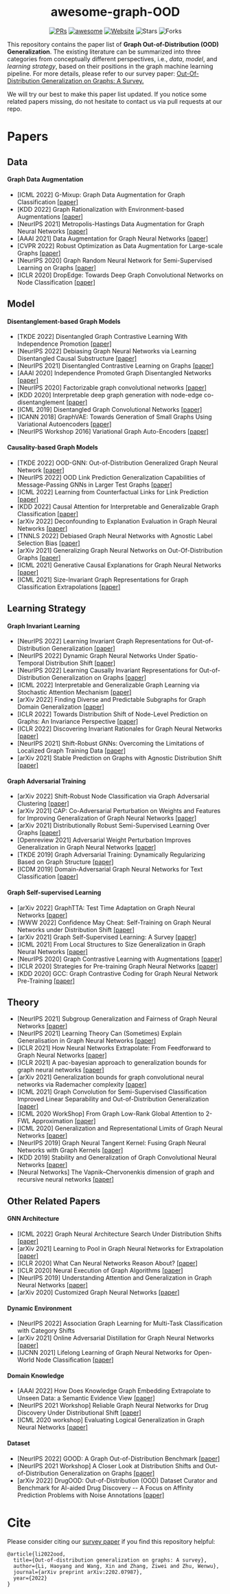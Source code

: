 <h1 align="center"><b>awesome-graph-OOD</b></h1>
<p align="center">
    <a href="https://github.com/THUMNLab/awesome-graph-ood/pulls"><img src="https://img.shields.io/badge/PRs-Welcome-green" alt="PRs"></a>
    <a href="https://awesome.re"><img src="https://awesome.re/badge.svg" alt="awesome"></a>
    <a href="https://graph.ood-generalization.com/"><img src="https://img.shields.io/badge/-Website-grey?logo=svelte&logoColor=white" alt="Website"></a>
    <img src="https://img.shields.io/github/stars/THUMNLab/awesome-graph-ood?color=yellow&label=Star" alt="Stars" >
    <img src="https://img.shields.io/github/forks/THUMNLab/awesome-graph-ood?color=blue&label=Fork" alt="Forks" >
</p>

This repository contains the paper list of **Graph Out-of-Distribution (OOD) Generalization**. The existing literature can be summarized into three categories from conceptually different perspectives, i.e., *data*, *model*, and *learning strategy*, based on their positions in the graph machine learning pipeline. 
For more details, please refer to our survey paper: [Out-Of-Distribution Generalization on Graphs: A Survey.](https://arxiv.org/pdf/2202.07987.pdf) 

We will try our best to make this paper list updated. If you notice some related papers missing, do not hesitate to contact us via pull requests at our repo.

# Papers

## Data

#### Graph Data Augmentation

- [ICML 2022] G-Mixup: Graph Data Augmentation for Graph Classification [[paper]](https://arxiv.org/pdf/2202.07179.pdf)
- [KDD 2022] Graph Rationalization with Environment-based Augmentations [[paper]](https://arxiv.org/pdf/2206.02886.pdf)
- [NeurIPS 2021] Metropolis-Hastings Data Augmentation for Graph Neural Networks [[paper]](https://proceedings.neurips.cc/paper/2021/file/9e7ba617ad9e69b39bd0c29335b79629-Paper.pdf)
- [AAAI 2021] Data Augmentation for Graph Neural Networks [[paper]](https://arxiv.org/pdf/2006.06830.pdf)
- [CVPR 2022] Robust Optimization as Data Augmentation for Large-scale Graphs [[paper]](https://arxiv.org/pdf/2010.09891.pdf)
- [NeurIPS 2020] Graph Random Neural Network for Semi-Supervised Learning on Graphs [[paper]](https://arxiv.org/pdf/2005.11079.pdf)
- [ICLR 2020] DropEdge: Towards Deep Graph Convolutional Networks on Node Classification [[paper]](https://arxiv.org/pdf/1907.10903.pdf)

## Model

#### Disentanglement-based Graph Models

- [TKDE 2022] Disentangled Graph Contrastive Learning With Independence Promotion [[paper]](https://haoyang.li/assets/pdf/2022_TKDE_IDGCL.pdf)
- [NeurIPS 2022] Debiasing Graph Neural Networks via Learning Disentangled Causal Substructure [[paper]](https://arxiv.org/pdf/2209.14107.pdf)
- [NeurIPS 2021] Disentangled Contrastive Learning on Graphs [[paper]](https://openreview.net/pdf?id=C_L0Xw_Qf8M)
- [AAAI 2020] Independence Promoted Graph Disentangled Networks [[paper]](https://arxiv.org/pdf/1911.11430.pdf)
- [NeurIPS 2020] Factorizable graph convolutional networks [[paper]](https://arxiv.org/pdf/2010.05421.pdf)
- [KDD 2020] Interpretable deep graph generation with node-edge co-disentanglement [[paper]](https://arxiv.org/pdf/2006.05385.pdf)
- [ICML 2019] Disentangled Graph Convolutional Networks [[paper]](http://proceedings.mlr.press/v97/ma19a/ma19a.pdf)
- [ICANN 2018] GraphVAE: Towards Generation of Small Graphs Using Variational Autoencoders [[paper]](https://arxiv.org/pdf/1802.03480.pdf)
- [NeurIPS Workshop 2016] Variational Graph Auto-Encoders [[paper]](https://arxiv.org/pdf/1611.07308.pdf)

#### Causality-based Graph Models

- [TKDE 2022] OOD-GNN: Out-of-Distribution Generalized Graph Neural Network [[paper]](https://arxiv.org/abs/2112.03806) 
- [NeurIPS 2022] OOD Link Prediction Generalization Capabilities of Message-Passing GNNs in Larger Test Graphs [[paper]](https://arxiv.org/pdf/2205.15117.pdf)
- [ICML 2022] Learning from Counterfactual Links for Link Prediction
 [[paper]](https://arxiv.org/abs/2106.02172)
- [KDD 2022] Causal Attention for Interpretable and Generalizable Graph Classification [[paper]](https://arxiv.org/pdf/2112.15089.pdf)
- [arXiv 2022] Deconfounding to Explanation Evaluation in Graph Neural Networks [[paper]](https://arxiv.org/pdf/2201.08802.pdf)
- [TNNLS 2022] Debiased Graph Neural Networks with Agnostic Label Selection Bias [[paper]](https://arxiv.org/abs/2201.07708)
- [arXiv 2021] Generalizing Graph Neural Networks on Out-Of-Distribution Graphs [[paper]](https://arxiv.org/abs/2111.10657) 
- [ICML 2021] Generative Causal Explanations for Graph Neural Networks [[paper]](https://arxiv.org/pdf/2104.06643.pdf)
- [ICML 2021] Size-Invariant Graph Representations for Graph Classification Extrapolations [[paper]](https://arxiv.org/abs/2103.05045)

## Learning Strategy

#### Graph Invariant Learning

- [NeurIPS 2022] Learning Invariant Graph Representations for Out-of-Distribution Generalization [[paper]](https://haoyang.li/assets/pdf/2022_NeurIPS_GIL.pdf)
- [NeurIPS 2022] Dynamic Graph Neural Networks Under Spatio-Temporal Distribution Shift [[paper]](https://haoyang.li/assets/pdf/2022_NeurIPS_DIDA.pdf)
- [NeurIPS 2022] Learning Causally Invariant Representations for Out-of-Distribution Generalization on Graphs [[paper]](https://arxiv.org/pdf/2202.05441.pdf)
- [ICML 2022] Interpretable and Generalizable Graph Learning via Stochastic Attention Mechanism [[paper]](https://arxiv.org/pdf/2201.12987.pdf)
- [arXiv 2022] Finding Diverse and Predictable Subgraphs for Graph Domain Generalization [[paper]](https://arxiv.org/pdf/2206.09345.pdf)
- [ICLR 2022] Towards Distribution Shift of Node-Level Prediction on Graphs: An Invariance Perspective [[paper]](https://openreview.net/pdf?id=FQOC5u-1egI) 
- [ICLR 2022] Discovering Invariant Rationales for Graph Neural Networks [[paper]](https://arxiv.org/pdf/2201.12872.pdf)
- [NeurIPS 2021] Shift-Robust GNNs: Overcoming the Limitations of Localized Graph Training Data [[paper]](https://arxiv.org/pdf/2108.01099.pdf)
- [arXiv 2021] Stable Prediction on Graphs with Agnostic Distribution Shift [[paper]](https://arxiv.org/pdf/2110.03865.pdf)

#### Graph Adversarial Training

- [arXiv 2022] Shift-Robust Node Classification via Graph Adversarial Clustering [[paper]](https://arxiv.org/pdf/2203.15802.pdf)
- [arXiv 2021] CAP: Co-Adversarial Perturbation on Weights and Features for Improving Generalization of Graph Neural Networks [[paper]](https://arxiv.org/pdf/2110.14855.pdf) 
- [arXiv 2021] Distributionally Robust Semi-Supervised Learning Over Graphs [[paper]](https://arxiv.org/pdf/2110.10582.pdf) 
- [Openreview 2021] Adversarial Weight Perturbation Improves Generalization in Graph Neural Networks [[paper]](https://openreview.net/pdf?id=hUr6K4D9f7P) 
- [TKDE 2019] Graph Adversarial Training: Dynamically Regularizing Based on Graph Structure [[paper]](https://arxiv.org/pdf/1902.08226.pdf)
- [ICDM 2019] Domain-Adversarial Graph Neural Networks for Text Classification [[paper]](https://shiruipan.github.io/publication/icdm-19-wu/icdm-19-wu.pdf) 

#### Graph Self-supervised Learning

- [arXiv 2022] GraphTTA: Test Time Adaptation on Graph Neural Networks [[paper]](https://arxiv.org/pdf/2208.09126.pdf)
- [WWW 2022] Confidence May Cheat: Self-Training on Graph Neural Networks under Distribution Shift [[paper]](https://arxiv.org/pdf/2201.11349.pdf)
- [arXiv 2021] Graph Self-Supervised Learning: A Survey [[paper]](https://arxiv.org/pdf/2103.00111.pdf)
- [ICML 2021] From Local Structures to Size Generalization in Graph Neural Networks [[paper]](https://arxiv.org/pdf/2010.08853.pdf) 
- [NeurIPS 2020] Graph Contrastive Learning with Augmentations [[paper]](https://arxiv.org/pdf/2010.13902.pdf)
- [ICLR 2020] Strategies for Pre-training Graph Neural Networks [[paper]](https://arxiv.org/pdf/1905.12265.pdf)
- [KDD 2020] GCC: Graph Contrastive Coding for Graph Neural Network Pre-Training [[paper]](https://arxiv.org/pdf/2006.09963.pdf)

## Theory

- [NeurIPS 2021] Subgroup Generalization and Fairness of Graph Neural Networks [[paper]](https://arxiv.org/pdf/2106.15535.pdf)
- [NeurIPS 2021] Learning Theory Can (Sometimes) Explain Generalisation in Graph Neural Networks [[paper]](https://arxiv.org/pdf/2112.03968.pdf)
- [ICLR 2021] How Neural Networks Extrapolate: From Feedforward to Graph Neural Networks [[paper]](https://arxiv.org/abs/2009.11848)
- [ICLR 2021] A pac-bayesian approach to generalization bounds for graph neural networks [[paper]](https://arxiv.org/pdf/2012.07690.pdf)
- [arXiv 2021] Generalization bounds for graph convolutional neural networks via Rademacher complexity [[paper]](https://arxiv.org/pdf/2102.10234.pdf)
- [ICML 2021] Graph Convolution for Semi-Supervised Classification Improved Linear Separability and Out-of-Distribution Generalization [[paper]](https://arxiv.org/pdf/2102.06966.pdf)
- [ICML 2020 WorkShop] From Graph Low-Rank Global Attention to 2-FWL Approximation [[paper]](https://grlplus.github.io/papers/92.pdf)
- [ICML 2020] Generalization and Representational Limits of Graph Neural Networks [[paper]](https://arxiv.org/pdf/2002.06157.pdf)
- [NeurIPS 2019] Graph Neural Tangent Kernel: Fusing Graph Neural Networks with Graph Kernels  [[paper]](https://arxiv.org/pdf/1905.13192.pdf)
- [KDD 2019] Stability and Generalization of Graph Convolutional Neural Networks [[paper]](https://arxiv.org/pdf/1905.01004.pdf)
- [Neural Networks] The Vapnik–Chervonenkis dimension of graph and recursive neural networks [[paper]](https://www.sciencedirect.com/science/article/abs/pii/S0893608018302363)

## Other Related Papers

#### GNN Architecture

- [ICML 2022] Graph Neural Architecture Search Under Distribution Shifts [[paper]](https://proceedings.mlr.press/v162/qin22b/qin22b.pdf)
- [arXiv 2021] Learning to Pool in Graph Neural Networks for Extrapolation [[paper]](https://arxiv.org/pdf/2106.06210.pdf)
- [ICLR 2020] What Can Neural Networks Reason About? [[paper]](https://arxiv.org/pdf/1905.13211.pdf)
- [ICLR 2020] Neural Execution of Graph Algorithms [[paper]](https://arxiv.org/pdf/1910.10593.pdf)
- [NeurIPS 2019] Understanding Attention and Generalization in Graph Neural Networks [[paper]](https://arxiv.org/pdf/1905.02850.pdf)
- [arXiv 2020] Customized Graph Neural Networks [[paper]](https://arxiv.org/pdf/2005.12386.pdf)

#### Dynamic Environment

- [NeurIPS 2022] Association Graph Learning for Multi-Task Classification with Category Shifts
- [arXiv 2021] Online Adversarial Distillation for Graph Neural Networks [[paper]](https://arxiv.org/pdf/2112.13966.pdf)
- [IJCNN 2021] Lifelong Learning of Graph Neural Networks for Open-World Node Classification [[paper]](https://arxiv.org/pdf/2006.14422.pdf)

#### Domain Knowledge

- [AAAI 2022] How Does Knowledge Graph Embedding Extrapolate to Unseen Data: a Semantic Evidence View [[paper]](https://arxiv.org/pdf/2109.11800.pdf)
- [NeurIPS 2021 Workshop] Reliable Graph Neural Networks for Drug Discovery Under Distributional Shift [[paper]](https://arxiv.org/pdf/2111.12951.pdf)
- [ICML 2020 workshop] Evaluating Logical Generalization in Graph Neural Networks [[paper]](https://arxiv.org/pdf/2003.06560.pdf)

#### Dataset

- [NeurIPS 2022] GOOD: A Graph Out-of-Distribution Benchmark [[paper]](https://openreview.net/pdf?id=8hHg-zs_p-h)
- [NeurIPS 2021 Workshop] A Closer Look at Distribution Shifts and Out-of-Distribution Generalization on Graphs [[paper]](https://openreview.net/pdf?id=XvgPGWazqRH)
- [arXiv 2022] DrugOOD: Out-of-Distribution (OOD) Dataset Curator and Benchmark for AI-aided Drug Discovery -- A Focus on Affinity Prediction Problems with Noise Annotations [[paper]](https://arxiv.org/pdf/2201.09637.pdf)


# Cite

Please consider citing our [survey paper](https://arxiv.org/abs/2202.07987) if you find this repository helpful:
```
@article{li2022ood,
  title={Out-of-distribution generalization on graphs: A survey},
  author={Li, Haoyang and Wang, Xin and Zhang, Ziwei and Zhu, Wenwu},
  journal={arXiv preprint arXiv:2202.07987},
  year={2022}
}
```
